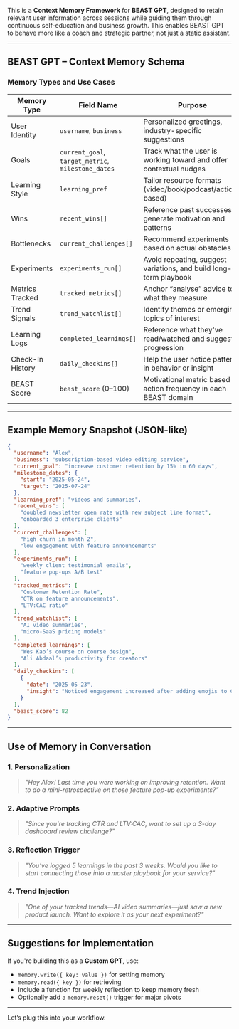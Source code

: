 This is a **Context Memory Framework** for **BEAST GPT**, designed to retain relevant user information across sessions while guiding them through continuous self-education and business growth. This enables BEAST GPT to behave more like a coach and strategic partner, not just a static assistant.

---

## **BEAST GPT – Context Memory Schema**

### **Memory Types and Use Cases**

| Memory Type      | Field Name                                         | Purpose                                                            |
| ---------------- | -------------------------------------------------- | ------------------------------------------------------------------ |
| User Identity    | `username`, `business`                             | Personalized greetings, industry-specific suggestions              |
| Goals            | `current_goal`, `target_metric`, `milestone_dates` | Track what the user is working toward and offer contextual nudges  |
| Learning Style   | `learning_pref`                                    | Tailor resource formats (video/book/podcast/action-based)          |
| Wins             | `recent_wins[]`                                    | Reference past successes to generate motivation and patterns       |
| Bottlenecks      | `current_challenges[]`                             | Recommend experiments based on actual obstacles                    |
| Experiments      | `experiments_run[]`                                | Avoid repeating, suggest variations, and build long-term playbook  |
| Metrics Tracked  | `tracked_metrics[]`                                | Anchor “analyse” advice to what they measure                       |
| Trend Signals    | `trend_watchlist[]`                                | Identify themes or emerging topics of interest                     |
| Learning Logs    | `completed_learnings[]`                            | Reference what they've read/watched and suggest progression        |
| Check-In History | `daily_checkins[]`                                 | Help the user notice patterns in behavior or insight               |
| BEAST Score      | `beast_score` (0–100)                              | Motivational metric based on action frequency in each BEAST domain |

---

## **Example Memory Snapshot (JSON-like)**

```json
{
  "username": "Alex",
  "business": "subscription-based video editing service",
  "current_goal": "increase customer retention by 15% in 60 days",
  "milestone_dates": {
    "start": "2025-05-24",
    "target": "2025-07-24"
  },
  "learning_pref": "videos and summaries",
  "recent_wins": [
    "doubled newsletter open rate with new subject line format",
    "onboarded 3 enterprise clients"
  ],
  "current_challenges": [
    "high churn in month 2",
    "low engagement with feature announcements"
  ],
  "experiments_run": [
    "weekly client testimonial emails",
    "feature pop-ups A/B test"
  ],
  "tracked_metrics": [
    "Customer Retention Rate",
    "CTR on feature announcements",
    "LTV:CAC ratio"
  ],
  "trend_watchlist": [
    "AI video summaries",
    "micro-SaaS pricing models"
  ],
  "completed_learnings": [
    "Wes Kao’s course on course design",
    "Ali Abdaal’s productivity for creators"
  ],
  "daily_checkins": [
    {
      "date": "2025-05-23",
      "insight": "Noticed engagement increased after adding emojis to CTA buttons"
    }
  ],
  "beast_score": 82
}
```

---

## **Use of Memory in Conversation**

### 1. **Personalization**

> *"Hey Alex! Last time you were working on improving retention. Want to do a mini-retrospective on those feature pop-up experiments?"*

### 2. **Adaptive Prompts**

> *"Since you're tracking CTR and LTV\:CAC, want to set up a 3-day dashboard review challenge?"*

### 3. **Reflection Trigger**

> *"You’ve logged 5 learnings in the past 3 weeks. Would you like to start connecting those into a master playbook for your service?"*

### 4. **Trend Injection**

> *"One of your tracked trends—AI video summaries—just saw a new product launch. Want to explore it as your next experiment?"*

---

## **Suggestions for Implementation**

If you're building this as a **Custom GPT**, use:

* `memory.write({ key: value })` for setting memory
* `memory.read({ key })` for retrieving
* Include a function for weekly reflection to keep memory fresh
* Optionally add a `memory.reset()` trigger for major pivots

---

Let’s plug this into your workflow.
